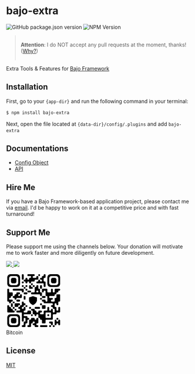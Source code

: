 # bajo-extra

![GitHub package.json version](https://img.shields.io/github/package-json/v/ardhi/bajo-extra) ![NPM Version](https://img.shields.io/npm/v/bajo-extra)

> <br />**Attention**: I do NOT accept any pull requests at the moment, thanks! ([Why?](https://github.com/ardhi/bajo/blob/main/tutorial/00-welcome.md#contribution))<br /><br />

Extra Tools & Features for [Bajo Framework](https://github.com/ardhi/bajo)

## Installation

First, go to your ```{app-dir}``` and run the following command in your terminal:

```bash
$ npm install bajo-extra
```

Next, open the file located at ```{data-dir}/config/.plugins``` and add ```bajo-extra```

## Documentations

- [Config Object](tutorial/00-config.md)
- [API](https://ardhi.github.io/bajo-extra)

## Hire Me

If you have a Bajo Framework-based application project, please contact me via <a href="mailto:ardhi.lukianto@gmail.com">email</a>. I'd be happy to work on it at a competitive price and with fast turnaround!

## Support Me

Please support me using the channels below. Your donation will motivate me to work faster and more diligently on future development.

<a href="https://www.patreon.com/bajoframework">
  <img src="https://img.shields.io/badge/Patreon-f2c3b2?style=flat&logo=patreon" height="50">
</a>
<a href="https://www.paypal.com/ncp/payment/EWLERL7SCUU64">
  <img src="https://img.shields.io/badge/Paypal-blue?style=flat&logo=paypal" height="50">
</a>

<p>
<div><img alt="bc1qwtv78cwp9ef8hnqaw84fxg5856l0pggqe32g6f" src="docs/static/bitcoin.jpeg" width="150" height="150" /><br>Bitcoin</div>
</p>

## License

[MIT](LICENSE)
